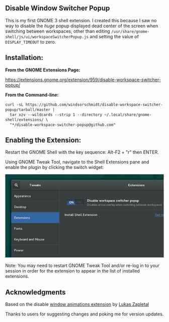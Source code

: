 ## Disable Window Switcher Popup

This is my first GNOME 3 shell extension. I created this because I saw no way to disable the *huge* popup displayed dead center of the screen when switching between workspaces, other than editing `/usr/share/gnome-shell/js/ui/workspaceSwitcherPopup.js` and setting the value of `DISPLAY_TIMEOUT` to zero.

## Installation:

**From the GNOME Extensions Page:**

https://extensions.gnome.org/extension/959/disable-workspace-switcher-popup/


**From the Command-line:**

```
curl -sL https://github.com/windsorschmidt/disable-workspace-switcher-popup/tarball/master |
  tar xzv --wildcards --strip 1 --directory ~/.local/share/gnome-shell/extensions/ \
  "*/disable-workspace-switcher-popup@github.com"
```

## Enabling the Extension:

Restart the GNOME Shell with the key sequence: Alt-F2 + "r" then ENTER.

Using GNOME Tweak Tool, navigate to the Shell Extensions pane and enable the plugin by clicking the switch widget:

![Screenshot](/screenshot.png "Enabling extension in GNOME Tweak Tool")

Note: You may need to restart GNOME Tweak Tool and/or re-log in to your session in order for the extension to appear in the list of installed extensions.

## Acknowledgments

Based on the disable [window animations extension](https://github.com/lzap/disable-window-animations) by [Lukas Zapletal](https://github.com/lzap)

Thanks to users for suggesting changes and poking me for version updates.
